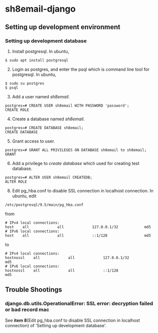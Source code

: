 # sh8email-django

## Setting up development environment

### Setting up development database
1. Install postgresql. In ubuntu,
```
$ sudo apt install postgresql
```
2. Login as postgres, and enter the psql which is command line tool for postgresql. In ubuntu,
```shell
$ sudo su postgres
$ psql
```
3. Add a user named *sh8email*.
```shell
postgres=# CREATE USER sh8email WITH PASSWORD 'password';
CREATE ROLE
```
4. Create a database named *sh8email*.
```shell
postgres=# CREATE DATABASE sh8email;
CREATE DATABASE
```
5. Grant access to user.
```shell
postgres=# GRANT ALL PRIVILEGES ON DATABASE sh8email to sh8email;
GRANT
```
6. Add a privilege to *create database* which used for creating test database.
```shell
postgres=# ALTER USER sh8email CREATEDB;
ALTER ROLE
```
8. Edit pg_hba.conf to disable SSL connection in localhost connection. In ubuntu, edit
```
/etc/postgresql/9.5/main/pg_hba.conf
```
from
```
# IPv4 local connections:
host    all             all             127.0.0.1/32            md5
# IPv6 local connections:
host    all             all             ::1/128                 md5
```
to
```
# IPv4 local connections:
hostnossl    all             all             127.0.0.1/32            md5
# IPv6 local connections:
hostnossl    all             all             ::1/128                 md5
```

## Trouble Shootings
### django.db.utils.OperationalError: SSL error: decryption failed or bad record mac
See **item 8**(Edit pg_hba.conf to disable SSL connection in localhost connection) of 'Setting up development database'.